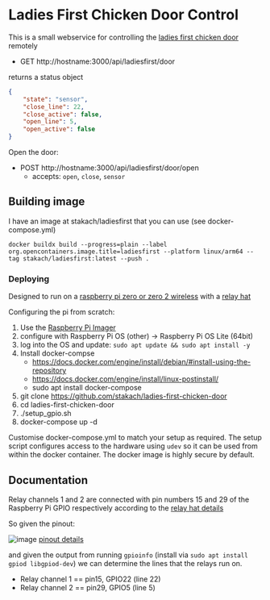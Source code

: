 # Ladies First Chicken Door Control

This is a small webservice for controlling the [ladies first chicken door](https://www.ladiesfirstchickendoor.com/) remotely

* GET http://hostname:3000/api/ladiesfirst/door

returns a status object

```json
{
    "state": "sensor",
    "close_line": 22,
    "close_active": false,
    "open_line": 5,
    "open_active": false
}
```

Open the door:

* POST http://hostname:3000/api/ladiesfirst/door/open
  * accepts: `open`, `close`, `sensor`

## Building image

I have an image at stakach/ladiesfirst that you can use (see docker-compose.yml)

```
docker buildx build --progress=plain --label org.opencontainers.image.title=ladiesfirst --platform linux/arm64 --tag stakach/ladiesfirst:latest --push .
```

### Deploying

Designed to run on a [raspberry pi zero or zero 2 wireless](https://www.raspberrypi.com/products/raspberry-pi-zero-2-w/) with a [relay hat](https://thepihut.com/products/zero-relay-2-channel-5v-relay-board-for-pi-zero)

Configuring the pi from scratch:

1. Use the [Raspberry Pi Imager](https://www.raspberrypi.com/software/)
1. configure with Raspberry Pi OS (other) -> Raspberry Pi OS Lite (64bit)
1. log into the OS and update: `sudo apt update && sudo apt install -y`
1. Install docker-compse
   * https://docs.docker.com/engine/install/debian/#install-using-the-repository
   * https://docs.docker.com/engine/install/linux-postinstall/
   * sudo apt install docker-compose
1. git clone https://github.com/stakach/ladies-first-chicken-door
1. cd ladies-first-chicken-door
1. ./setup_gpio.sh
1. docker-compose up -d

Customise docker-compose.yml to match your setup as required. The setup script configures access to the hardware using `udev` so it can be used from within the docker container. The docker image is highly secure by default.

## Documentation

Relay channels 1 and 2 are connected with pin numbers 15 and 29 of the Raspberry Pi GPIO respectively according to the [relay hat details](https://thepihut.com/products/zero-relay-2-channel-5v-relay-board-for-pi-zero)

So given the pinout:

![image](https://github.com/stakach/ladies-first-chicken-door/assets/368013/bed9bc59-0e4f-47cf-abd9-827de9f3b5b2)
[pinout details](https://www.etechnophiles.com/rpi-zero-2w-board-layout-pinout-specs-price/#rpi-zero-2w-gpio-pinout-in-detail)

and given the output from running `gpioinfo` (install via `sudo apt install gpiod libgpiod-dev`) we can determine the lines that the relays run on.

* Relay channel 1 == pin15, GPIO22 (line 22)
* Relay channel 2 == pin29, GPIO5  (line 5)
